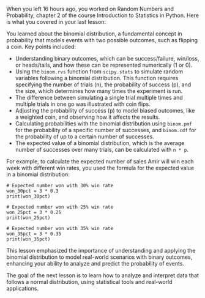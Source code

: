 

When you left 16 hours ago, you worked on Random Numbers and Probability, chapter 2 of the course Introduction to Statistics in Python. Here is what you covered in your last lesson:

You learned about the binomial distribution, a fundamental concept in probability that models events with two possible outcomes, such as flipping a coin. Key points included:

- Understanding binary outcomes, which can be success/failure, win/loss, or heads/tails, and how these can be represented numerically (1 or 0).
- Using the `binom.rvs` function from `scipy.stats` to simulate random variables following a binomial distribution. This function requires specifying the number of trials (n), the probability of success (p), and the size, which determines how many times the experiment is run.
- The difference between simulating a single trial multiple times and multiple trials in one go was illustrated with coin flips.
- Adjusting the probability of success (p) to model biased outcomes, like a weighted coin, and observing how it affects the results.
- Calculating probabilities with the binomial distribution using `binom.pmf` for the probability of a specific number of successes, and `binom.cdf` for the probability of up to a certain number of successes.
- The expected value of a binomial distribution, which is the average number of successes over many trials, can be calculated with `n * p`.

For example, to calculate the expected number of sales Amir will win each week with different win rates, you used the formula for the expected value in a binomial distribution:

```
# Expected number won with 30% win rate
won_30pct = 3 * 0.3
print(won_30pct)

# Expected number won with 25% win rate
won_25pct = 3 * 0.25
print(won_25pct)

# Expected number won with 35% win rate
won_35pct = 3 * 0.35
print(won_35pct)
```

This lesson emphasized the importance of understanding and applying the binomial distribution to model real-world scenarios with binary outcomes, enhancing your ability to analyze and predict the probability of events.

The goal of the next lesson is to learn how to analyze and interpret data that follows a normal distribution, using statistical tools and real-world applications.
